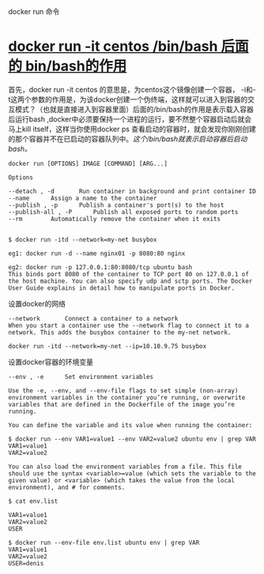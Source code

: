 docker run 命令



# [docker run -it centos /bin/bash 后面的 bin/bash的作用](https://www.cnblogs.com/Guhongying/p/10894434.html)

首先，docker run -it centos 的意思是，为centos这个镜像创建一个容器， -i和-t这两个参数的作用是，为该docker创建一个伪终端，这样就可以进入到容器的交互模式？（也就是直接进入到容器里面）后面的/bin/bash的作用是表示载入容器后运行bash ,docker中必须要保持一个进程的运行，要不然整个容器启动后就会马上kill itself，这样当你使用docker ps 查看启动的容器时，就会发现你刚刚创建的那个容器并不在已启动的容器队列中。*这个/bin/bash就表示启动容器后启动bash。*



```
docker run [OPTIONS] IMAGE [COMMAND] [ARG...]

Options

--detach , -d		Run container in background and print container ID
--name		Assign a name to the container
--publish , -p		Publish a container's port(s) to the host
--publish-all , -P		Publish all exposed ports to random ports
--rm		Automatically remove the container when it exits


$ docker run -itd --network=my-net busybox

eg1: docker run -d --name nginx01 -p 8080:80 nginx

eg2: docker run -p 127.0.0.1:80:8080/tcp ubuntu bash
This binds port 8080 of the container to TCP port 80 on 127.0.0.1 of the host machine. You can also specify udp and sctp ports. The Docker User Guide explains in detail how to manipulate ports in Docker.

```

设置docker的网络

```shell
--network		Connect a container to a network
When you start a container use the --network flag to connect it to a network. This adds the busybox container to the my-net network.

docker run -itd --network=my-net --ip=10.10.9.75 busybox
```

设置docker容器的环境变量

```shell
--env , -e		Set environment variables

Use the -e, --env, and --env-file flags to set simple (non-array) environment variables in the container you’re running, or overwrite variables that are defined in the Dockerfile of the image you’re running.

You can define the variable and its value when running the container:

$ docker run --env VAR1=value1 --env VAR2=value2 ubuntu env | grep VAR
VAR1=value1
VAR2=value2

You can also load the environment variables from a file. This file should use the syntax <variable>=value (which sets the variable to the given value) or <variable> (which takes the value from the local environment), and # for comments.

$ cat env.list

VAR1=value1
VAR2=value2
USER

$ docker run --env-file env.list ubuntu env | grep VAR
VAR1=value1
VAR2=value2
USER=denis
```

